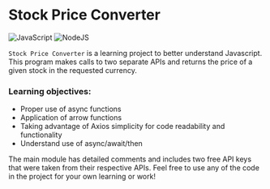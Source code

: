 # Stock Price Converter

![JavaScript](https://img.shields.io/badge/javascript-%23323330.svg?style=for-the-badge&logo=javascript&logoColor=%23F7DF1E)
![NodeJS](https://img.shields.io/badge/node.js-6DA55F?style=for-the-badge&logo=node.js&logoColor=white)

`Stock Price Converter` is a learning project to better understand Javascript. This program makes calls to two separate APIs and returns the price of a given stock in the requested currency.

### Learning objectives:
* Proper use of async functions
* Application of arrow functions
* Taking advantage of Axios simplicity for code readability and functionality
* Understand use of async/await/then

The main module has detailed comments and includes two free API keys that were taken from their respective APIs. Feel free to use any of the code in the project for your own learning or work!